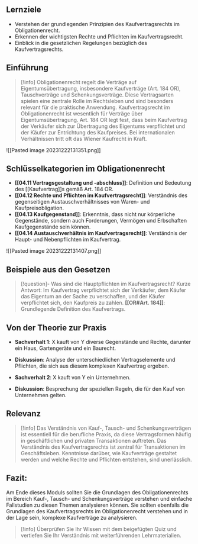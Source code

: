 ## Lernziele
- Verstehen der grundlegenden Prinzipien des Kaufvertragsrechts im Obligationenrecht.
- Erkennen der wichtigsten Rechte und Pflichten im Kaufvertragsrecht.
- Einblick in die gesetzlichen Regelungen bezüglich des Kaufvertragsrechts.

## Einführung
>[!info] 
>Obligationenrecht regelt die Verträge auf Eigentumsübertragung, insbesondere Kaufverträge (Art. 184 OR), Tauschverträge und Schenkungsverträge. Diese Vertragsarten spielen eine zentrale Rolle im Rechtsleben und sind besonders relevant für die praktische Anwendung.
>Kaufvertragsrecht im Obligationenrecht ist wesentlich für Verträge über Eigentumsübertragung. Art. 184 OR legt fest, dass beim Kaufvertrag der Verkäufer sich zur Übertragung des Eigentums verpflichtet und der Käufer zur Entrichtung des Kaufpreises. Bei internationalen Verhältnissen tritt oft das Wiener Kaufrecht in Kraft.

![[Pasted image 20231222131351.png]]
## Schlüsselkategorien im Obligationenrecht
- **[[04.11 Vertragsgestaltung und -abschluss]]**: Definition und Bedeutung des [[Kaufvertrag]]s gemäß Art. 184 OR.
- **[[04.12 Rechte und Pflichten im Kaufvertragsrecht]]**: Verständnis des gegenseitigen Austauschverhältnisses von Waren- und Kaufpreisobligation.
- **[[04.13 Kaufgegenstand]]**: Erkenntnis, dass nicht nur körperliche Gegenstände, sondern auch Forderungen, Vermögen und Erbschaften Kaufgegenstände sein können.
- **[[04.14 Austauschverhältnis im Kaufvertragsrecht]]**: Verständnis der Haupt- und Nebenpflichten im Kaufvertrag.

![[Pasted image 20231222131407.png]]
## Beispiele aus den Gesetzen
>[!question]- Was sind die Hauptpflichten im Kaufvertragsrecht?
>Kurze Antwort: Im Kaufvertrag verpflichtet sich der Verkäufer, dem Käufer das Eigentum an der Sache zu verschaffen, und der Käufer verpflichtet sich, den Kaufpreis zu zahlen.
>**[[OR#Art. 184]]**: Grundlegende Definition des Kaufvertrags.

## Von der Theorie zur Praxis
- **Sachverhalt 1**: X kauft von Y diverse Gegenstände und Rechte, darunter ein Haus, Gartengeräte und ein Baurecht.
- **Diskussion**: Analyse der unterschiedlichen Vertragselemente und Pflichten, die sich aus diesem komplexen Kaufvertrag ergeben.

- **Sachverhalt 2**: X kauft von Y ein Unternehmen.
- **Diskussion**: Besprechung der speziellen Regeln, die für den Kauf von Unternehmen gelten.

## Relevanz
>[!info] 
>Das Verständnis von Kauf-, Tausch- und Schenkungsverträgen ist essentiell für die berufliche Praxis, da diese Vertragsformen häufig in geschäftlichen und privaten Transaktionen auftreten. Das Verständnis des Kaufvertragsrechts ist zentral für Transaktionen im Geschäftsleben. Kenntnisse darüber, wie Kaufverträge gestaltet werden und welche Rechte und Pflichten entstehen, sind unerlässlich.

## Fazit:
Am Ende dieses Moduls sollten Sie die Grundlagen des Obligationenrechts im Bereich Kauf-, Tausch- und Schenkungsverträge verstehen und einfache Fallstudien zu diesen Themen analysieren können. Sie sollten ebenfalls die Grundlagen des Kaufvertragsrechts im Obligationenrecht verstehen und in der Lage sein, komplexe Kaufverträge zu analysieren.
>[!info] 
>Überprüfen Sie Ihr Wissen mit dem beigefügten Quiz und vertiefen Sie Ihr Verständnis mit weiterführenden Lehrmaterialien.